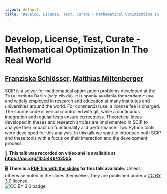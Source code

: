 ```yaml
---
layout: default
title: 'Develop, License, Test, Curate - Mathematical Optimization In The Real World'
---
```


# Develop, License, Test, Curate - Mathematical Optimization In The Real World

## [Franziska Schlösser](../../speaker/JDQMJB/), [Matthias Miltenberger](../../speaker/EEXMKF/)

SCIP is a solver for mathematical optimization problems developed at the Zuse Institute Berlin (scip.zib.de). It is openly available for academic use and widely employed in research and education at many institutes and universities around the world. For commercial use, a license fee is charged.  The source code is version controlled with git, while a continuous integration and regular tests ensure correctness.  Theoretical ideas developed in theses and research articles are implemented in SCIP to analyse their impact on functionality and performance. Two Python tools were developed for this analysis.  In this talk we want to introduce both SCIP and these tools with a focus on their interaction and the development process.

🎥 **This talk was recorded on video and is available at <https://doi.org/10.5446/42505>.**

🖥 **There is a [PDF file with the slides](slides.pdf) for this talk available.** Unless otherwise noted in the slides themselves, they are published under a [CC BY 3.0](https://creativecommons.org/licenses/by/3.0/legalcode) license.  
![CC BY 3.0 badge](https://licensebuttons.net/l/by/3.0/80x15.png)